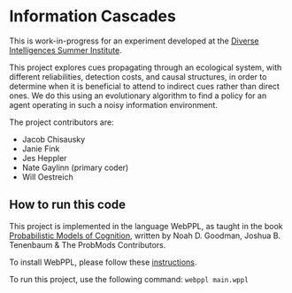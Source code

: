 # Information Cascades

This is work-in-progress for an experiment developed at the [Diverse Intelligences Summer Institute](https://disi.org).

This project explores cues propagating through an ecological system, with different reliabilities, detection costs, and causal structures, in order to determine when it is beneficial to attend to indirect cues rather than direct ones. We do this using an evolutionary algorithm to find a policy for an agent operating in such a noisy information environment.

The project contributors are:
- Jacob Chisausky
- Janie Fink
- Jes Heppler
- Nate Gaylinn (primary coder)
- Will Oestreich

## How to run this code

This project is implemented in the language WebPPL, as taught in the book [Probabilistic Models of Cognition](http://probmods.org/), written by Noah D. Goodman, Joshua B. Tenenbaum & The ProbMods Contributors.

To install WebPPL, please follow these [instructions](https://webppl.readthedocs.io/en/master/installation.html#installation).

To run this project, use the following command:
`webppl main.wppl`
